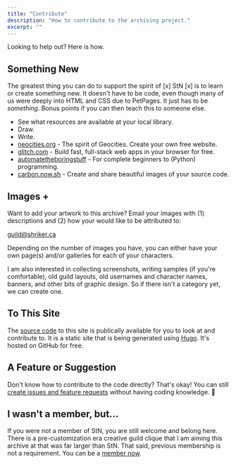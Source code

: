 ```yaml
---
title: "Contribute"
description: "How to contribute to the archiving project."
excerpt: ""
---
```


Looking to help out? Here is how.

## Something New

The greatest thing you can do to support the spirit of \[x\] StN \[x\] is to learn or create something new. It doesn't have to be code, even though many of us were deeply into HTML and CSS due to PetPages. It just has to be _something_. Bonus points if you can then teach this to someone else.

- See what resources are available at your local library.
- Draw.
- Write.
- [neocities.org](https://neocities.org/) - The spirit of Geocities. Create your own free website.
- [glitch.com](https://glitch.com/) - Build fast, full-stack web apps in your browser for free.
- [automatetheboringstuff](https://automatetheboringstuff.com/) - For complete beginners to (Python) programming.
- [carbon.now.sh](https://carbon.now.sh/) - Create and share beautiful images of your source code.


## Images +

Want to add your artwork to this archive? Email your images with (1) descriptions and (2) how your would like to be attributed to:

guild@shriker.ca

Depending on the number of images you have, you can either have your own page(s) and/or galleries for each of your characters.

I am also interested in collecting screenshots, writing samples (if you're comfortable), old guild layouts, old usernames and character names, banners, and other bits of graphic design. So if there isn't a category yet, we can create one.

## To This Site

The [source code](https://github.com/shriker/seizethenight) to this site is publically available for you to look at and contribute to. It is a static site that is being generated using [Hugo](https://gohugo.io/). It's hosted on GitHub for free.

## A Feature or Suggestion

Don't know how to contribute to the code directly? That's okay! You can still [create issues and feature requests](https://github.com/shriker/seizethenight/issues/new/choose) without having coding knowledge. 🌼

## I wasn't a member, but...

If you were not a member of StN, you are still welcome and belong here. There is a pre-customization era creative guild clique that I am aiming this archive at that was far larger than StN. That said, previous membership is not a requirement. You can be a [member now](/join/).
